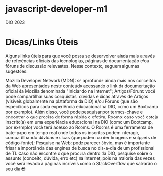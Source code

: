# javascript-developer-m1
 DIO 2023
# Dicas/Links Úteis
 
Alguns links úteis para que você possa se desenvolver ainda mais através de referências oficiais das tecnologias, páginas de documentação e/ou fóruns de discussão relevantes. Nesse contexto, seguem algumas sugestões:
 
Mozilla Developer Network (MDN): se aprofunde ainda mais nos conceitos da Web apresentados neste conteúdo acessando o link da documentação oficial da Mozilla denominada "Iniciando na Internet";
Artigos/Fórum: você pode compartilhar suas conquistas, dúvidas e dicas através de Artigos (visíveis globalmente na plataforma da DIO) e/ou Fóruns (que são específicos para cada experiência educacional na DIO, como um Bootcamp por exemplo). Além disso, você pode pesquisar por termos-chave e encontrar o que precisa de forma rápida e efetiva;
Rooms: caso você esteja inscrito(a) em uma experiência educacional na DIO (como um Bootcamp, por exemplo) você terá acesso ao Rooms. O Rooms é uma ferramenta de bate-papo em tempo real onde todos os inscritos podem interagir, compartilhando dúvidas e dicas (que podem conter imagens e snippets de código-fonte);
Pesquise na Web: pode parecer óbvio, mas é importante frisar a importância das engines de busca no dia-a-dia de um profissional de TI. Caso não encontre o que procura dentro da DIO, pesquise sobre o assunto (conceito, dúvida, erro etc) na Internet, pois na maioria das vezes você será levado à páginas incríveis como o StackOverflow que salvarão o seu dia 😎
